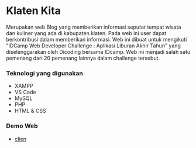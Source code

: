 # Klaten Kita
Merupakan web Blog yang memberikan informasi seputar tempat wisata dan kuliner yang ada di kabupaten klaten. Pada web ini user dapat berkontribusi dalam memberikan informasi. Web ini dibuat untuk mengikuti "IDCamp Web Developer Challenge : Aplikasi Liburan Akhir Tahun" yang diselenggarakan oleh Dicoding bersama IDcamp. Web ini menjadi salah satu pemenang dari 20 pemenang lainnya dalam challenge tersebut. 

### Teknologi yang digunakan
* XAMPP
* VS Code
* MySQL
* PHP
* HTML & CSS

### Demo Web
* [clien](http://klatenkita.arifnurrohman.xyz)
